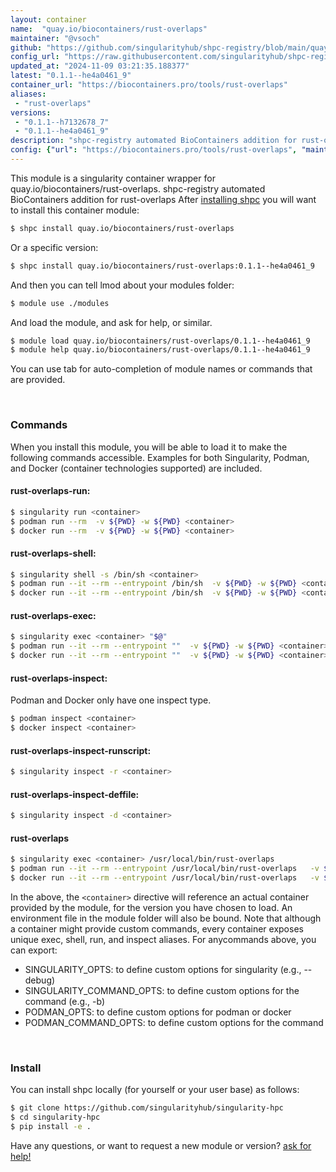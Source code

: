 ```yaml
---
layout: container
name:  "quay.io/biocontainers/rust-overlaps"
maintainer: "@vsoch"
github: "https://github.com/singularityhub/shpc-registry/blob/main/quay.io/biocontainers/rust-overlaps/container.yaml"
config_url: "https://raw.githubusercontent.com/singularityhub/shpc-registry/main/quay.io/biocontainers/rust-overlaps/container.yaml"
updated_at: "2024-11-09 03:21:35.188377"
latest: "0.1.1--he4a0461_9"
container_url: "https://biocontainers.pro/tools/rust-overlaps"
aliases:
 - "rust-overlaps"
versions:
 - "0.1.1--h7132678_7"
 - "0.1.1--he4a0461_9"
description: "shpc-registry automated BioContainers addition for rust-overlaps"
config: {"url": "https://biocontainers.pro/tools/rust-overlaps", "maintainer": "@vsoch", "description": "shpc-registry automated BioContainers addition for rust-overlaps", "latest": {"0.1.1--he4a0461_9": "sha256:a933a2ea33492bd51feaee3416b3fc064afd047ee458ab5663afdb9c0509c7b6"}, "tags": {"0.1.1--h7132678_7": "sha256:02d445e0122a974a8febacd13901aee09f5f4c171116698fe7fa052907d8441a", "0.1.1--he4a0461_9": "sha256:a933a2ea33492bd51feaee3416b3fc064afd047ee458ab5663afdb9c0509c7b6"}, "docker": "quay.io/biocontainers/rust-overlaps", "aliases": {"rust-overlaps": "/usr/local/bin/rust-overlaps"}}
---
```


This module is a singularity container wrapper for quay.io/biocontainers/rust-overlaps.
shpc-registry automated BioContainers addition for rust-overlaps
After [installing shpc](#install) you will want to install this container module:


```bash
$ shpc install quay.io/biocontainers/rust-overlaps
```

Or a specific version:

```bash
$ shpc install quay.io/biocontainers/rust-overlaps:0.1.1--he4a0461_9
```

And then you can tell lmod about your modules folder:

```bash
$ module use ./modules
```

And load the module, and ask for help, or similar.

```bash
$ module load quay.io/biocontainers/rust-overlaps/0.1.1--he4a0461_9
$ module help quay.io/biocontainers/rust-overlaps/0.1.1--he4a0461_9
```

You can use tab for auto-completion of module names or commands that are provided.

<br>

### Commands

When you install this module, you will be able to load it to make the following commands accessible.
Examples for both Singularity, Podman, and Docker (container technologies supported) are included.

#### rust-overlaps-run:

```bash
$ singularity run <container>
$ podman run --rm  -v ${PWD} -w ${PWD} <container>
$ docker run --rm  -v ${PWD} -w ${PWD} <container>
```

#### rust-overlaps-shell:

```bash
$ singularity shell -s /bin/sh <container>
$ podman run --it --rm --entrypoint /bin/sh  -v ${PWD} -w ${PWD} <container>
$ docker run --it --rm --entrypoint /bin/sh  -v ${PWD} -w ${PWD} <container>
```

#### rust-overlaps-exec:

```bash
$ singularity exec <container> "$@"
$ podman run --it --rm --entrypoint ""  -v ${PWD} -w ${PWD} <container> "$@"
$ docker run --it --rm --entrypoint ""  -v ${PWD} -w ${PWD} <container> "$@"
```

#### rust-overlaps-inspect:

Podman and Docker only have one inspect type.

```bash
$ podman inspect <container>
$ docker inspect <container>
```

#### rust-overlaps-inspect-runscript:

```bash
$ singularity inspect -r <container>
```

#### rust-overlaps-inspect-deffile:

```bash
$ singularity inspect -d <container>
```


#### rust-overlaps

```bash
$ singularity exec <container> /usr/local/bin/rust-overlaps
$ podman run --it --rm --entrypoint /usr/local/bin/rust-overlaps   -v ${PWD} -w ${PWD} <container> -c " $@"
$ docker run --it --rm --entrypoint /usr/local/bin/rust-overlaps   -v ${PWD} -w ${PWD} <container> -c " $@"
```



In the above, the `<container>` directive will reference an actual container provided
by the module, for the version you have chosen to load. An environment file in the
module folder will also be bound. Note that although a container
might provide custom commands, every container exposes unique exec, shell, run, and
inspect aliases. For anycommands above, you can export:

 - SINGULARITY_OPTS: to define custom options for singularity (e.g., --debug)
 - SINGULARITY_COMMAND_OPTS: to define custom options for the command (e.g., -b)
 - PODMAN_OPTS: to define custom options for podman or docker
 - PODMAN_COMMAND_OPTS: to define custom options for the command

<br>

### Install

You can install shpc locally (for yourself or your user base) as follows:

```bash
$ git clone https://github.com/singularityhub/singularity-hpc
$ cd singularity-hpc
$ pip install -e .
```

Have any questions, or want to request a new module or version? [ask for help!](https://github.com/singularityhub/singularity-hpc/issues)
